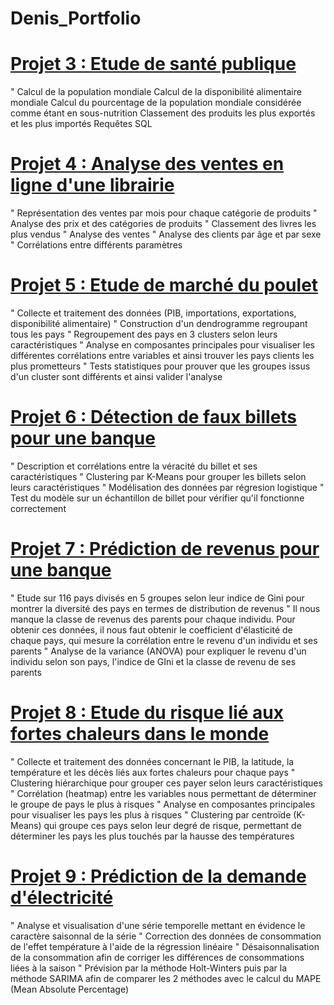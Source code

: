 # Denis_Portfolio


# [Projet 3 : Etude de santé publique](https://github.com/denisthongvan/Etude-de-sante-publique)
" Calcul de la population mondiale
Calcul de la disponibilité alimentaire mondiale
Calcul du pourcentage de la population mondiale considérée comme étant en sous-nutrition
Classement des produits les plus exportés et les plus importés
Requêtes SQL


# [Projet 4 : Analyse des ventes en ligne d'une librairie](https://github.com/denisthongvan/analyse-des-ventes-librairie)
" Représentation des ventes par mois pour chaque catégorie de produits
" Analyse des prix et des catégories de produits
" Classement des livres les plus vendus
" Analyse des ventes
" Analyse des clients par âge et par sexe
" Corrélations entre différents paramètres


# [Projet 5 : Etude de marché du poulet](https://github.com/denisthongvan/Etude-marche-poulet)
" Collecte et traitement des données (PIB, importations, exportations, disponibilité alimentaire)
" Construction d'un dendrogramme regroupant tous les pays
" Regroupement des pays en 3 clusters selon leurs caractéristiques
" Analyse en composantes principales pour visualiser les différentes corrélations entre variables et ainsi trouver les pays clients les plus prometteurs
" Tests statistiques pour prouver que les groupes issus d'un cluster sont différents et ainsi valider l'analyse


# [Projet 6 : Détection de faux billets pour une banque](https://github.com/denisthongvan/Detection-faux-billets)
" Description et corrélations entre la véracité du billet et ses caractéristiques
" Clustering par K-Means pour grouper les billets selon leurs caractéristiques
" Modélisation des données par régresion logistique
" Test du modèle sur un échantillon de billet pour vérifier qu'il fonctionne correctement


# [Projet 7 : Prédiction de revenus pour une banque](https://github.com/denisthongvan/Prediction-revenus)
" Etude sur 116 pays divisés en 5 groupes selon leur indice de Gini pour montrer la diversité des pays en termes de distribution de revenus
" Il nous manque la classe de revenus des parents pour chaque individu. Pour obtenir ces données, il nous faut obtenir le coefficient d'élasticité de chaque   pays, qui mesure la corrélation entre le revenu d'un individu et ses parents
" Analyse de la variance (ANOVA) pour expliquer le revenu d'un individu selon son pays, l'indice de GIni et la classe de revenu de ses parents


# [Projet 8 : Etude du risque lié aux fortes chaleurs dans le monde](https://github.com/denisthongvan/etude-risque-fortes-temperatures)
" Collecte et traitement des données concernant le PIB, la latitude, la température et les décès liés aux fortes chaleurs pour chaque pays
" Clustering hiérarchique pour grouper ces payer selon leurs caractéristiques
" Corrélation (heatmap) entre les variables nous permettant de déterminer le groupe de pays le plus à risques
" Analyse en composantes principales pour visualiser les pays les plus à risques 
" Clustering par centroïde (K-Means) qui groupe ces pays selon leur degré de risque, permettant de déterminer les pays les plus touchés par la hausse des       températures


# [Projet 9 : Prédiction de la demande d'électricité](https://github.com/denisthongvan/prection-demande-electricite)
" Analyse et visualisation d'une série temporelle mettant en évidence le caractère saisonnal de la série
" Correction des données de consommation de l'effet température à l'aide de la régression linéaire
" Désaisonnalisation de la consommation afin de corriger les différences de consommations liées à la saison
" Prévision par la méthode Holt-Winters puis par la méthode SARIMA afin de comparer les 2 méthodes avec le calcul du MAPE (Mean Absolute Percentage)
